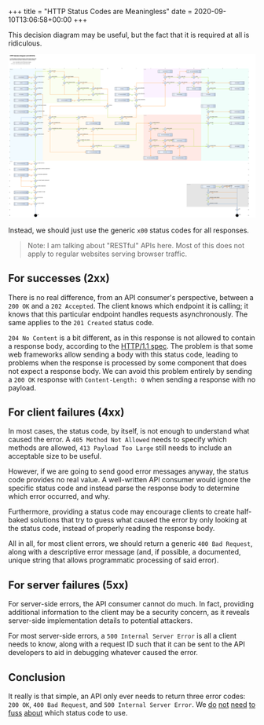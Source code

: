 +++
title = "HTTP Status Codes are Meaningless"
date = 2020-09-10T13:06:58+00:00
+++

This decision diagram may be useful, but the fact that it is required at all is
ridiculous.

[![http decision diagram](decision-diagram.png)](https://github.com/for-GET/http-decision-diagram/raw/master/httpdd.png)


Instead, we should just use the generic `x00` status codes for all responses.

> Note: I am talking about "RESTful" APIs here. Most of this does not apply to
> regular websites serving browser traffic.

## For successes (2xx)
There is no real difference, from an API consumer's perspective, between a `200
OK` and a `202 Accepted`. The client knows which endpoint it is calling; it
knows that this particular endpoint handles requests asynchronously. The same
applies to the `201 Created` status code.

`204 No Content` is a bit different, as in this response is not allowed to
contain a response body, according to the [HTTP/1.1 spec][204-spec]. The
problem is that some web frameworks allow sending a body with this status code,
leading to problems when the response is processed by some component that does
not expect a response body. We can avoid this problem entirely by sending a
`200 OK` response with `Content-Length: 0` when sending a response with no
payload.

[204-spec]: https://tools.ietf.org/html/rfc7231#section-6.3.5

## For client failures (4xx)
In most cases, the status code, by itself, is not enough to understand what
caused the error. A `405 Method Not Allowed` needs to specify which methods are
allowed, `413 Payload Too Large` still needs to include an acceptable size to be
useful.

However, if we are going to send good error messages anyway, the status code
provides no real value. A well-written API consumer would ignore the specific
status code and instead parse the response body to determine which error
occurred, and why.

Furthermore, providing a status code may encourage clients to create half-baked
solutions that try to guess what caused the error by only looking at the status
code, instead of properly reading the response body.

All in all, for most client errors, we should return a generic `400 Bad
Request`, along with a descriptive error message (and, if possible, a
documented, unique string that allows programmatic processing of said error).

## For server failures (5xx)
For server-side errors, the API consumer cannot do much. In fact, providing
additional information to the client may be a security concern, as it reveals
server-side implementation details to potential attackers.

For most server-side errors, a `500 Internal Server Error` is all a client needs
to know, along with a request ID such that it can be sent to the API developers
to aid in debugging whatever caused the error.

## Conclusion
It really is that simple, an API only ever needs to return three error codes:
`200 OK`, `400 Bad Request`, and `500 Internal Server Error`. We [do][so1] [not][so2] [need][so3] [to][so4]
[fuss][so5] [about][so6] which status code to use.

[so1]: https://stackoverflow.com/q/1959947
[so2]: https://stackoverflow.com/q/2342579
[so3]: https://stackoverflow.com/q/3050518
[so4]: https://stackoverflow.com/q/3290182
[so5]: https://stackoverflow.com/q/3825990
[so6]: https://stackoverflow.com/q/16133923
